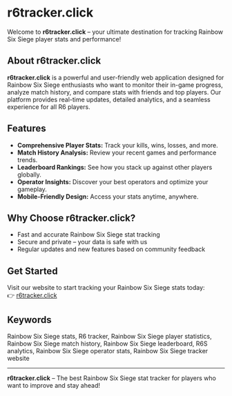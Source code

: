 # r6tracker.click

Welcome to **r6tracker.click** – your ultimate destination for tracking Rainbow Six Siege player stats and performance!

## About r6tracker.click

**r6tracker.click** is a powerful and user-friendly web application designed for Rainbow Six Siege enthusiasts who want to monitor their in-game progress, analyze match history, and compare stats with friends and top players. Our platform provides real-time updates, detailed analytics, and a seamless experience for all R6 players.

## Features

- **Comprehensive Player Stats:** Track your kills, wins, losses, and more.
- **Match History Analysis:** Review your recent games and performance trends.
- **Leaderboard Rankings:** See how you stack up against other players globally.
- **Operator Insights:** Discover your best operators and optimize your gameplay.
- **Mobile-Friendly Design:** Access your stats anytime, anywhere.

## Why Choose r6tracker.click?

- Fast and accurate Rainbow Six Siege stat tracking
- Secure and private – your data is safe with us
- Regular updates and new features based on community feedback

## Get Started

Visit our website to start tracking your Rainbow Six Siege stats today:  
👉 [r6tracker.click](https://r6tracker.click)

## Keywords

Rainbow Six Siege stats, R6 tracker, Rainbow Six Siege player statistics, Rainbow Six Siege match history, Rainbow Six Siege leaderboard, R6S analytics, Rainbow Six Siege operator stats, Rainbow Six Siege tracker website

---

**r6tracker.click** – The best Rainbow Six Siege stat tracker for players who want to improve and stay ahead!

